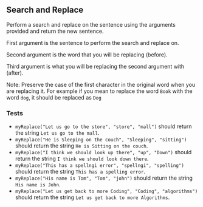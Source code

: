 ## Search and Replace
Perform a search and replace on the sentence using the arguments provided and return the new sentence.

First argument is the sentence to perform the search and replace on.

Second argument is the word that you will be replacing (before).

Third argument is what you will be replacing the second argument with (after).

Note: Preserve the case of the first character in the original word when you are replacing it. 
For example if you mean to replace the word ```Book``` with the word ```dog```, it should be replaced as ```Dog```

### Tests
* ```myReplace("Let us go to the store", "store", "mall")``` should return the string ```Let us go to the mall```.
* ```myReplace("He is Sleeping on the couch", "Sleeping", "sitting")``` should return the string ```He is Sitting on the couch```.
* ```myReplace("I think we should look up there", "up", "Down")``` should return the string ```I think we should look down there```.
* ```myReplace("This has a spellngi error", "spellngi", "spelling")``` should return the string ```This has a spelling error```.
* ```myReplace("His name is Tom", "Tom", "john")``` should return the string ```His name is John```.
* ```myReplace("Let us get back to more Coding", "Coding", "algorithms")``` should return the string ```Let us get back to more Algorithms```.